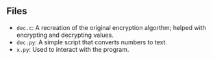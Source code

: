 ## Files
- `dec.c`: A recreation of the original encryption algorthm; helped with encrypting and decrypting values.
- `dec.py`: A simple script that converts numbers to text.
- `x.py`: Used to interact with the program.